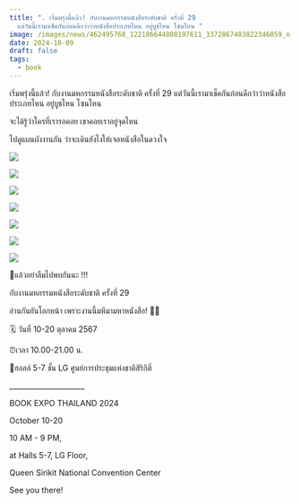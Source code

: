 ```yaml
---
title: ". เริ่มพรุ่งนี้แล้ว! กับงานมหกรรมหนังสือระดับชาติ ครั้งที่ 29
  แต่วันนี้เรามาเช็คกันก่อนดีกว่าว่าหนังสือประเภทไหน อยู่บูธไหน โซนไหน "
image: /images/news/462495768_122186644808197611_3372867403822346059_n-2.jpg
date: 2024-10-09
draft: false
tags:
  - book
---
```

เริ่มพรุ่งนี้แล้ว! กับงานมหกรรมหนังสือระดับชาติ ครั้งที่ 29 แต่วันนี้เรามาเช็คกันก่อนดีกว่าว่าหนังสือประเภทไหน อยู่บูธไหน โซนไหน 



จะได้รู้ว่าใครที่เรารอคอย เขาคอยเราอยู่จุดไหน

ไปดูแผนผังงานกัน ว่าจะเดินยังไงให้เจอหนังสือในดวงใจ



![](/images/462349646_122186644880197611_9094469612471945405_n-2.jpg)

![](/images/462461478_122186644946197611_4214970877075952721_n-2.jpg)

![](/images/462494539_122186645240197611_2770437967091772256_n-2.jpg)

![](/images/462473717_122186645174197611_9030417184471537565_n-2.jpg)

![](/images/462590210_122186645108197611_4007016195292542901_n-2.jpg)

![](/images/462638422_122186645012197611_6012796063738716199_n-2.jpg)

![](/images/462461478_122186644946197611_4214970877075952721_n-2.jpg)



📌แล้วอย่าลืมไปพบกันนะ !!!

กับงานมหกรรมหนังสือระดับชาติ ครั้งที่ 29 

อ่านกันยันโลกหน้า เพราะงานนี้มหึมามหาหนังสือ! 👻😵



🗓️ วันที่ 10-20 ตุลาคม 2567

⏰เวลา 10.00-21.00 น.

📍ฮอลล์ 5-7 ชั้น LG ศูนย์การประชุมแห่งชาติสิริกิติ์

\_\_\_\_\_\_\_\_\_\_\_\_\_\_\_\_\_\_\_\__

BOOK EXPO THAILAND 2024

October 10-20

10 AM - 9 PM,

at Halls 5-7, LG Floor,

Queen Sirikit National Convention Center

See you there!
